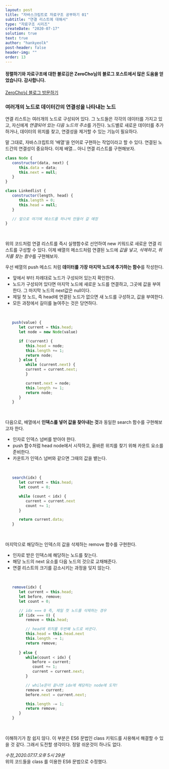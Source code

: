 ```yaml
---
layout: post
title: "자바스크립트로 자료구조 공부하기 01"
subtitle: "연결 리스트에 대해서"
type: "자료구조 시리즈"
createDate: "2020-07-17"
solution: true
text: true
author: "hankyeolk"
post-header: false
header-img: ""
order: 13
---
```


#### 정렬하기와 자료구조에 대한 블로깅은 ZeroCho님의 블로그 포스트에서 많은 도움을 얻었습니다. 감사합니다. 

[ZeroCho님 블로그 방문하기](https://www.zerocho.com/category/Algorithm/post/57e22a778d6bcf0015231c8b)
<br>

### 여러개의 노드로 데이터간의 연결성을 나타내는 노드

연결 리스트는 여러개의 노드로 구성되어 있다. 그 노드들은 각각의 데이터를 가지고 있고, 자신에게 *연결되어 있는 다음 노드의 주소*를 가진다. 노드별로 새로운 데이터를 추가하거나, 데이터의 위치를 찾고, 연결성을 제거할 수 있는 기능이 필요하다.
<br>

말 그대로, 자바스크립트의 '배열'을 언어로 구현하는 작업이라고 할 수 있다. 연결된 노드간의 연결성이 중요하다. 이제 배열... 아니 연결 리스트를 구현해보자.
<br>

```js
class Node {
   constructor(data, next) {
      this.data = data;
      this.next = null;
   }
}

class Linkedlist {
   constructor(length, head) {
      this.length = 0;
      this.head = null;
   }

   // 앞으로 여기에 메소드를 하나씩 만들어 갈 예정
}
```
<br>

위의 코드처럼 연결 리스트를 즉시 실행함수로 선언하여 new 키워드로 새로운 연결 리스트를 구성할 수 있다. 이제 배열의 메소드처럼 연결된 노드에 *값을 넣고, 삭제하고, 위치를 찾는 함수*를 구현해보자.
<br>

우선 배열의 push 메소드 처럼 **데이터를 가장 마지막 노드에 추가하는 함수**를 작성한다.

- 앞에서 부터 차례대로 노드가 구성되어 있는지 확인한다.
- 노드가 구성되어 있다면 마지막 노드에 새로운 노드를 연결하고, 그곳에 값을 부여한다. 그 마지막 노드의 next값은 null이다.
- 제일 첫 노드, 즉 head에 연결된 노드가 없으면 새 노드를 구성하고, 값을 부여한다.
- 모든 과정에서 길이를 늘여주는 것은 당연하다.
<br>

```js
   push(value) {
      let current = this.head;
      let node = new Node(value)

      if (!current) {
         this.head = node;
         this.length += 1;
         return node;
      } else {
         while (current.next) {
         current = current.next;
         }

         current.next = node;
         this.length += 1;
         return node;
      }
   }
```

<br>

다음으로, 배열에서 **인덱스를 넣어 값을 찾아내는 것**과 동일한 search 함수를 구현해보고자 한다.

- 인자로 인덱스 넘버를 받아야 한다. 
- push 함수처럼 head node에서 시작하고, 올바른 위치를 찾기 위해 카운트 요소를 준비한다.
- 카운트가 인덱스 넘버와 같으면 그때의 값을 뱉는다.
<br>

```js
   search(idx) {
      let current = this.head;
      let count = 0;

      while (count < idx) {
         current = current.next
         count += 1;
      }

      return current.data;
   }
```

<br>

마지막으로 해당하는 인덱스의 값을 삭제하는 remove 함수를 구현한다.

- 인자로 받은 인덱스에 해당하는 노드를 찾는다.
- 해당 노드의 next 요소를 다음 노드의 것으로 교채해준다. 
- 연결 리스트의 크기를 감소시키는 과정을 잊지 않는다.
<br>

```js
   remove(idx) {
      let current = this.head;
      let before, remove;
      let count = 0;

      // idx === 0 즉, 제일 첫 노드를 삭제하는 경우
      if (idx === 0) {
         remove = this.head;

         // head에 위치를 두번째 노드로 바꾼다.
         this.head = this.head.next
         this.length -= 1;
         return remove;
      
      } else {
         while(count < idx) {
            before = current;
            count += 1;
            current = current.next;
         }

         // while문이 끝나면 idx에 해당하는 node에 도착!
         remove = current;
         before.next = current.next;

         this.length -= 1;
         return remove;
      }
   }
```

<br>

이해하기가 참 쉽지 않다. 이 부분은 ES6 문법인 class 키워드를 사용해서 해결할 수 있을 것 같다. 그래서 도전할 생각이다. 정말 쉬운것이 하나도 없다. 
<br>

*수정_2020.07.17.오후 5시 29분*
<br>
위의 코드들을 class 를 이용한 ES6 문법으로 수정했다.